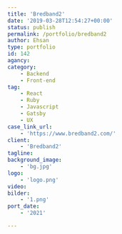 ```yaml
---
title: 'Bredband2'
date: '2019-03-28T12:54:27+00:00'
status: publish
permalink: /portfolio/bredband2
author: Ehsan
type: portfolio
id: 142
agancy:
category:
    - Backend
    - Front-end
tag:
    - React
    - Ruby
    - Javascript
    - Gatsby
    - UX
case_link_url:
    - 'https://www.bredband2.com/'
client:
    - 'Bredband2'
tagline:
background_image:
    - 'bg.jpg'
logo:
    - 'logo.png'
video:
bilder:
    - '1.png'
port_date:
    - '2021'

---
```

